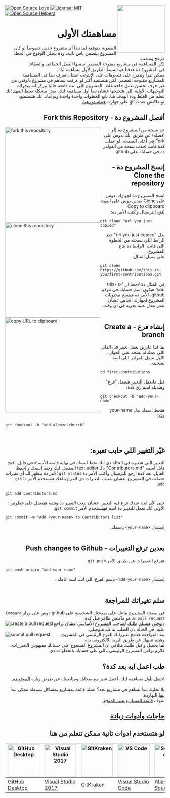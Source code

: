 [![Open Source Love](https://badges.frapsoft.com/os/v1/open-source.svg?v=103)](https://github.com/ellerbrock/open-source-badges/)
[<img align="right" width="150" src="https://firstcontributions.github.io/assets/Readme/join-slack-team.png">](https://join.slack.com/t/firstcontributors/shared_invite/zt-1hg51qkgm-Xc7HxhsiPYNN3ofX2_I8FA)
[![License: MIT](https://img.shields.io/badge/License-MIT-green.svg)](https://opensource.org/licenses/MIT)
[![Open Source Helpers](https://www.codetriage.com/roshanjossey/first-contributions/badges/users.svg)](https://www.codetriage.com/roshanjossey/first-contributions)
# <div dir="rtl">مساهمتك الأولى</div>

<div dir="rtl">
الصعوبة متوقعة لما تبدأ أي مشروع جديد، خصوصاً لو كان المشروع بيتضمن ناس تانية، ودة بيخلي الوقوع في الخطأ مزعج ومتعب.
<br>
لكن المساهمة في مشاريع مفتوحة المصدر اسسها العمل الجماعي والعطاء.
<br>
في المشروع دة هدفنا هو تبسيط الطريق لأول مساهمة ليك.
</div>

<div dir="rtl">
ممكن تقرأ وتتفرج على فيديوهات على الإنترنت عشان تعرف تبدأ فى المساهمة للمشاريع مفتوحة المصدر، لكن هتستفيد أكتر لو عرفت تساهم في مشروع دلوقتي من غير خوف لحسن تعمل حاجة غلط. المشروع اللى انت فاتحه حاليا بيركز انه يوفرلك التوجيهات الأولية اللي هتحتجها عشان تبدأ أول مساهمة ليك. مش مشكلة تغلط المهم انك تتعلم من الغلط ودة الهدف هنا. تابع الخطوات واحدة واحدة ونوعدك انك هتستمتع.
</div>


<div dir="rtl">
لو ماكنش عندك git على جهازك <a href="https://help.github.com/articles/set-up-git/">حمله من هنا.</a>
</div>

## <div dir="rtl"> أفصل المشروع دة - Fork this Repository </div>
<img style="float: left;" width="300" src="https://firstcontributions.github.io/assets/Readme/fork.png" alt="fork this repository" />
<div dir="rtl">
خد نسخة من المشروع دة (أو افصله) عن طريق انك تدوس على Fork في أعلى الصفحة.
لو عملت كدة فأنت اخدت نسخة من الفولدر دة فى حسابك على github.
</div>

## <div dir="rtl"> إنسخ المشروع دة - Clone the repository </div>

<img style="float: left;" width="300" src="https://firstcontributions.github.io/assets/Readme/clone.png" alt="clone this repository" />

<div dir="rtl">
انسخ المشروع دة لجهازك.
دوس على Clone بعدين دوس على أيقونة Copy to clipboard
</div>
<img style="float: left;" width="300" src="https://firstcontributions.github.io/assets/Readme/copy-to-clipboard.png" alt="copy URL to clipboard" />
<div dir="rtl">
إفتح التريمنال وأكتب الأمر دة:
</div>

```
git clone "url you just copied"
```

<div dir="rtl">بدل "url you just copied" حط الرابط اللي نسخته من الخطوة اللي فاتت، الرابط دة بتاع المشروع.</div>

<div dir="rtl">على سبيل المثال:</div>

```
git clone https://github.com/this-is-you/first-contributions.git
```

<div dir="rtl">
في المثال دة لاحظ ان 'this-is-you' هيكون إسم حسابك في موقع github، الأمر دة هينسخ محتويات المشروع لجهازك الخاص عشان تقدر تعدل عليه بحرية في أي وقت.
</div>
<br>

## <div dir="rtl">  إنشاء فرع - Create a branch </div>


<div dir="rtl"> بما اننا عايزين نعمل تغيير فى الفايل اللى عملناله نسخة على الجهاز.. الأول ننتقل للفولدر اللي لسة نسخينه: </div>

```
cd first-contributions
```

<div dir="rtl"> قبل مانعمل التغيير هنعمل "فرع" وهنديله اسم زي كدة: </div>

```
git checkout -b "add-your-name"
```

<div dir="rtl">هتحط اسمك بدل your-name</div>

<div dir="rtl">مثلا:</div>

```
git checkout -b "add-alonzo-church"
```

<br>

## <div dir="rtl">غيّر التغيير اللي حابب تغيره:</div></h2>

<div dir="rtl">
التغيير اللي هتغيره فى الحالة دي انك تحط اسمك فى نهاية قايمة الأسماء فى فايل. افتح فايل اسمه "Contributors.md" بالـ text editor المفضل ليك وحط إسمك و إحفظ الفايل.
بعد كدة ارجع للترمينال وأكتب الأمر دة <code>git status</code>  الأمر دة بيظهر لك أي تغيرات حصلت في المشروع.
عشان تضيف التغيرات دي للفرع بتاعك هتستخدم الأمر دا <code>git add</code>.
</div>

```
git add Contributors.md
```

<div dir="rtl">حتى الأن انت عندك فرع فيه التغيير، عشان تبعت التغيير دة وتتمه  هيتعمل على خطوتين: الأولى انك تعمل للتغيير دة اسم فهتستخدم الأمر <code>git commit</code>.</div>

```
git commit -m "Add <your-name> to Contributors list"
```

<div dir="rtl"> إستبدل <code>&#60;your-name&#62;</code> بإسمك. </div>
<br>

## <div dir="rtl"> بعدين ترفع التغييرات - Push changes to Github </div>

<div dir="rtl">هترفع التغييرات عن طريق الأمر <code>git push</code></div>

```
git push origin "add-your-name"
```

<div dir="rtl">إستبدل <code>&#60;add-your-name&#62;</code> بإسم الفرع اللي انت لسة عامله .</div>


<br>
<h2 id="سلم-تغيراتك-للمراجعة"><a name="سلم-تغيراتك-للمراجعة" href="#سلم-تغيراتك-للمراجعة"></a><div dir="rtl">سلم تغيراتك للمراجعة</div></h2>


<div dir="rtl">في صفحة المشروع بتاعك على صفحتك الشخصية على github دوس على زرار <code>Compare &amp; pull request</code>. هو ماكنش  ظاهر قبل كدة.</div>

<img style="float: left;" src="https://firstcontributions.github.io/assets/Readme/compare-and-pull.png" alt="create a pull request" />

<div dir="rtl">دلوقتي هتسلم طلبك لصاحب المشروع الأساسي عشان يراجع عليه، في الحالة دي الطلب بتاعك هيوصلي. </div>

<img style="float: left;" src="https://firstcontributions.github.io/assets/Readme/submit-pull-request.png" alt="submit pull request" />

<div dir="rtl">بعد المراجعة هدمج تغيرراتك للفرع الرئيسي في المشروع. وهيتم تنبيهك عن طريق البريد الإلكتروني بدة.</div>

<div dir="rtl">لما يحصل وأقبل طلبك هتلاقي ان المشروع المنسوخ على حسابك مفيهوش التغيررات. فلازم تزامن المشروع الرئيسي باللي على حسابك بالخطوات دي:</div>


## <div dir="rtl">طب اعمل ايه بعد كدة؟</div>

<div dir="rtl">
 احتفل بأول مساهمة ليك، أعمل شير مع صحابك ومتابعينك عن طريق زيارة <a href="https://firstcontributions.github.io/#social-share">الموقع دة. </a>
</div>

<br>

<div dir="rtl">يلا نخليك تبدأ تساهم في مشاريع بجد؟ عملنا قائمة بمشاريع بمشاكل بسيطة ممكن تبدأ بيها النهاردة.</div>
<div dir="rtl">شوف <a href="https://firstcontributions.github.io/#project-list">قائمة المشاريع على الموقع. </a> </div>

## <div dir="rtl"><a href="../additional-material/additional-material.md">حاجات وأدوات زيادة</a></div>

## <div dir="rtl">لو هتستخدم ادوات تانية ممكن تتعلم من هنا</div>

| <a href="../gui-tool-tutorials/github-desktop-tutorial.md"><img alt="GitHub Desktop" src="https://desktop.github.com/images/desktop-icon.svg" width="100"></a> | <a href="../gui-tool-tutorials/github-windows-vs2017-tutorial.md"><img alt="Visual Studio 2017" src="https://upload.wikimedia.org/wikipedia/commons/c/cd/Visual_Studio_2017_Logo.svg" width="100"></a> | <a href="../gui-tool-tutorials/gitkraken-tutorial.md"><img alt="GitKraken" src="https://firstcontributions.github.io/assets/gui-tool-tutorials/gitkraken-tutorial/gk-icon.png" width="100"></a> | <a href="../gui-tool-tutorials/github-windows-vs-code-tutorial.md"><img alt="VS Code" src="https://upload.wikimedia.org/wikipedia/commons/1/1c/Visual_Studio_Code_1.35_icon.png" width=100></a> | <a href="../gui-tool-tutorials/sourcetree-macos-tutorial.md"><img alt="Sourcetree App" src="https://wac-cdn.atlassian.com/dam/jcr:81b15cde-be2e-4f4a-8af7-9436f4a1b431/Sourcetree-icon-blue.svg" width=100></a> | <a href="../gui-tool-tutorials/github-windows-intellij-tutorial.md"><img alt="IntelliJ IDEA" src="https://upload.wikimedia.org/wikipedia/commons/thumb/9/9c/IntelliJ_IDEA_Icon.svg/512px-IntelliJ_IDEA_Icon.svg.png" width=100></a> |
| --- | --- | --- | --- | --- | --- |
| [GitHub Desktop](../gui-tool-tutorials/github-desktop-tutorial.md) | [Visual Studio 2017](../gui-tool-tutorials/github-windows-vs2017-tutorial.md) | [GitKraken](../gui-tool-tutorials/gitkraken-tutorial.md) | [Visual Studio Code](../gui-tool-tutorials/github-windows-vs-code-tutorial.md) | [Atlassian Sourcetree](../gui-tool-tutorials/sourcetree-macos-tutorial.md) | [IntelliJ IDEA](../gui-tool-tutorials/github-windows-intellij-tutorial.md) |
